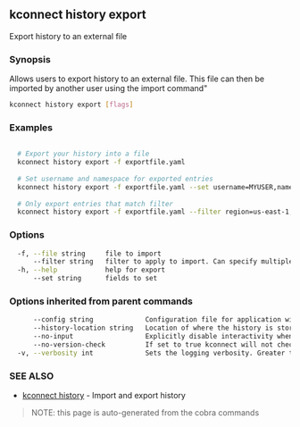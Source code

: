 ## kconnect history export

Export history to an external file

### Synopsis


Allows users to export history to an external file. This file can then be 
imported by another user using the import command"


```bash
kconnect history export [flags]
```

### Examples

```bash

  # Export your history into a file
  kconnect history export -f exportfile.yaml
  
  # Set username and namespace for exported entries
  kconnect history export -f exportfile.yaml --set username=MYUSER,namespace=kube-system
  
  # Only export entries that match filter
  kconnect history export -f exportfile.yaml --filter region=us-east-1,alias=*dev*

```

### Options

```bash
  -f, --file string     file to import
      --filter string   filter to apply to import. Can specify multiple filters by using commas, and supports wilcards (*)
  -h, --help            help for export
      --set string      fields to set
```

### Options inherited from parent commands

```bash
      --config string             Configuration file for application wide defaults. (default "$HOME/.kconnect/config.yaml")
      --history-location string   Location of where the history is stored. (default "$HOME/.kconnect/history.yaml")
      --no-input                  Explicitly disable interactivity when running in a terminal
      --no-version-check          If set to true kconnect will not check for a newer version
  -v, --verbosity int             Sets the logging verbosity. Greater than 0 is debug and greater than 9 is trace.
```

### SEE ALSO

* [kconnect history](history.md)	 - Import and export history


> NOTE: this page is auto-generated from the cobra commands
